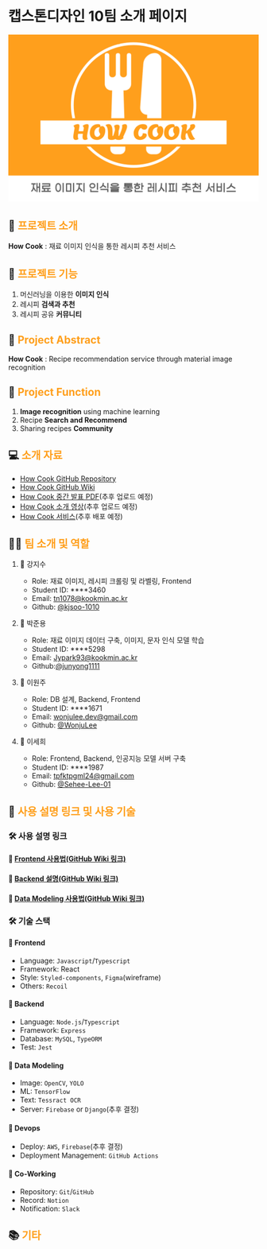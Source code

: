 # 캡스톤디자인 10팀 소개 페이지
![Image](/img/main.png)

## 📝 <span style="color:#FF9F1C">프로젝트 소개</span>

**How Cook** : 재료 이미지 인식을 통한 레시피 추천 서비스

## 📜 <span style="color:#FF9F1C">프로젝트 기능</span>

1. 머신러닝을 이용한 **이미지 인식**
2. 레시피 **검색과 추천**
3. 레시피 공유 **커뮤니티**

## 📝 <span style="color:#FF9F1C">Project Abstract</span>
**How Cook** : Recipe recommendation service through material image recognition
## 📜 <span style="color:#FF9F1C">Project Function</span>

1. **Image recognition** using machine learning
2. Recipe **Search and Recommend**
3. Sharing recipes **Community**

## 💻 <span style="color:#FF9F1C">소개 자료</span>

- [How Cook GitHub Repository](https://github.com/kookmin-sw/capstone-2022-10)
- [How Cook GitHub Wiki](https://github.com/kookmin-sw/capstone-2022-10/wiki)
- [How Cook 중간 발표 PDF]()(추후 업로드 예정)
- [How Cook 소개 영상]()(추후 업로드 예정)
- [How Cook 서비스]()(추후 배포 예정)

## 👨‍🍳 <span style="color:#FF9F1C">팀 소개 및 역할</span>

1. 👩 강지수

	- Role: 재료 이미지, 레시피 크롤링 및 라벨링, Frontend
	- Student ID: ****3460
	- Email: tn1078@kookmin.ac.kr
	- Github: [@kjsoo-1010](https://github.com/kjsoo-1010)

2. 👨 박준용

	- Role: 재료 이미지 데이터 구축, 이미지, 문자 인식 모델 학습
	- Student ID: ****5298
	- Email: Jypark93@kookmin.ac.kr
	- Github:[@junyong1111](https://github.com/junyong1111)

3. 👨 이원주

	- Role: DB 설계, Backend, Frontend
	- Student ID: ****1671
	- Email: wonjulee.dev@gmail.com
	- Github: [@WonjuLee](https://github.com/wonju-dev)

4. 👩 이세희

	- Role: Frontend, Backend, 인공지능 모델 서버 구축
	- Student ID: ****1987
	- Email: tpfktpgml24@gmail.com
	- Github: [@Sehee-Lee-01](https://github.com/Sehee-Lee-01)

## 🔎 <span style="color:#FF9F1C">사용 설명 링크 및 사용 기술</span>
### 🛠 사용 설명 링크
#### 📄 [Frontend 사용법(GitHub Wiki 링크)](https://github.com/kookmin-sw/capstone-2022-10/wiki/Frontend)


#### 📄 [Backend 설명(GitHub Wiki 링크)](https://github.com/kookmin-sw/capstone-2022-10/wiki/Backend)


#### 📄 [Data Modeling 사용법(GitHub Wiki 링크)](https://github.com/kookmin-sw/capstone-2022-10/wiki/Data-Modeling-Server)


### 🛠 기술 스택
#### 🍴 Frontend
- Language: `Javascript`/`Typescript`
- Framework: React
- Style: `Styled-components`, `Figma`(wireframe)
- Others: `Recoil`


#### 🍴 Backend
- Language: `Node.js`/`Typescript`
- Framework: `Express`
- Database: `MySQL`, `TypeORM`
- Test: `Jest`


#### 🍴 Data Modeling
- Image: `OpenCV`, `YOLO`
- ML: `TensorFlow`
- Text: `Tessract OCR`
- Server: `Firebase` or `Django`(추후 결정)


#### 🍴 Devops
- Deploy: `AWS`, `Firebase`(추후 결정)
- Deployment Management: `GitHub Actions`


#### 🍴 Co-Working
- Repository: `Git`/`GitHub`
- Record: `Notion`
- Notification: `Slack`

## 📚 <span style="color:#FF9F1C"> 기타</span>

